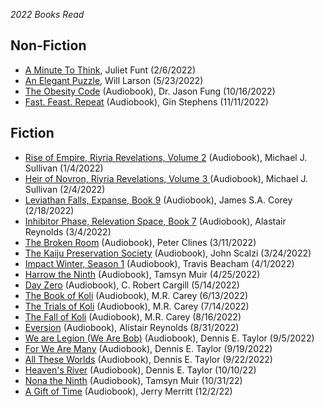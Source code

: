 *2022 Books Read* 

## Non-Fiction
* [A Minute To Think](https://smile.amazon.com/Minute-Think-Reclaim-Creativity-Busyness/dp/0062970259/), Juliet Funt (2/6/2022)
* [An Elegant Puzzle](https://www.amazon.com/Elegant-Puzzle-Systems-Engineering-Management/dp/1732265186), Will Larson (5/23/2022)
* [The Obesity Code](https://www.audible.com/pd/The-Obesity-Code-Audiobook/B01MYMRVSQ) (Audiobook), Dr. Jason Fung (10/16/2022)
* [Fast. Feast. Repeat](https://www.audible.com/pd/Fast-Feast-Repeat-Audiobook/1250754100) (Audiobook), Gin Stephens (11/11/2022)


## Fiction
* [Rise of Empire, Riyria Revelations, Volume 2](https://www.audible.com/pd/Rise-of-Empire-Audiobook/B0081IIZ6Y) (Audiobook), Michael J. Sullivan (1/4/2022)
* [Heir of Novron, Riyria Revelations, Volume 3 ](https://www.audible.com/pd/Heir-of-Novron-Audiobook/B008UCYCSQ) (Audiobook), Michael J. Sullivan (2/4/2022)
* [Leviathan Falls, Expanse, Book 9](https://www.audible.com/pd/Leviathan-Falls-Audiobook/1980035962) (Audiobook), James S.A. Corey (2/18/2022)
* [Inhibitor Phase, Relevation Space, Book 7](https://www.audible.com/pd/Inhibitor-Phase-Audiobook/B09F8VYDVH) (Audiobook), Alastair Reynolds (3/4/2022)
* [The Broken Room](https://www.audible.com/pd/The-Broken-Room-Audiobook/B09SGQ1B44) (Audiobook), Peter Clines (3/11/2022)
* [The Kaiju Preservation Society](https://www.audible.com/pd/The-Kaiju-Preservation-Society-Audiobook/B098G33RYH) (Audiobook), John Scalzi (3/24/2022)
* [Impact Winter, Season 1](https://www.audible.com/pd/Impact-Winter-Audiobook/B09PSLLWFG) (Audiobook), Travis Beacham (4/1/2022)
* [Harrow the Ninth](https://www.audible.com/pd/Harrow-the-Ninth-Audiobook/1980004935) (Audiobook), Tamsyn Muir (4/25/2022)
* [Day Zero](https://www.audible.com/pd/Day-Zero-Audiobook/0063097877) (Audiobook), C. Robert Cargill (5/14/2022)
* [The Book of Koli](https://www.audible.com/pd/The-Book-of-Koli-Audiobook/1549182749) (Audiobook), M.R. Carey (6/13/2022)
* [The Trials of Koli](https://www.audible.com/pd/The-Trials-of-Koli-Audiobook/154918623X) (Audiobook), M.R. Carey (7/14/2022)
* [The Fall of Koli](https://www.audible.com/pd/The-Fall-of-Koli-Audiobook/1549187465) (Audiobook), M.R. Carey (8/16/2022)
* [Eversion](https://www.audible.com/pd/Eversion-Audiobook/B0B2HK58DN) (Audiobook), Alistair Reynolds (8/31/2022)
* [We are Legion (We Are Bob)](https://www.audible.com/pd/We-Are-Legion-We-Are-Bob-Audiobook/B01L082HJ2) (Audiobook), Dennis E. Taylor (9/5/2022)
* [For We Are Many](https://www.audible.com/pd/For-We-Are-Many-Audiobook/B01N17THEO) (Audiobook), Dennis E. Taylor (9/19/2022)
* [All These Worlds](https://www.audible.com/pd/All-These-Worlds-Audiobook/B07341FZDC) (Audiobook), Dennis E. Taylor (9/22/2022)
* [Heaven's River](https://www.audible.com/pd/Heavens-River-Audiobook/B088C4DBYP) (Audiobook), Dennis E. Taylor (10/10/22)
* [Nona the Ninth](https://www.audible.com/pd/Nona-the-Ninth-Audiobook/B0B1QVZKZG) (Audiobook), Tamsyn Muir (10/31/22)
* [A Gift of Time](https://www.audible.com/pd/A-Gift-of-Time-Audiobook/B0777TY894) (Audiobook), Jerry Merritt (12/2/22)

